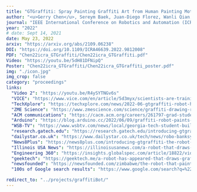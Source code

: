 ```yaml
---
title: "GTGraffiti: Spray Painting Graffiti Art from Human Painting Motions with a Cable Driven Parallel Robot"
author: "<u>Gerry Chen</u>, Sereym Baek, Juan-Diego Florez, Wanli Qian, Sang-won Leigh, Seth Hutchinson, and Frank Dellaert"
journal: "IEEE International Conference on Robotics and Automation (ICRA)"
year: "2022"
# date: Sept 14, 2021
date: May 23, 2022
arxiv: "https://arxiv.org/abs/2109.06238"
DOI: "https://doi.org/10.1109/ICRA46639.2022.9812008"
PDF: "Chen22icra_GTGraffiti/Chen22icra_GTGraffiti.pdf"
Video: "https://youtu.be/5dH81DFNipQ"
Poster: "Chen22icra_GTGraffiti/Chen22icra_GTGraffiti_poster.pdf"
img: "./icon.jpg"
img_crop: false
category: "proceedings"
links:
  "Video 2": "https://youtu.be/R4ySYTNGv6s"
  "VICE": "https://www.vice.com/en/article/5d3myx/scientists-are-training-ai-robots-to-write-graffiti"
  "TechXplore": "https://techxplore.com/news/2022-06-gtgraffiti-robot-human.html"
  "ZME Science": "https://www.zmescience.com/science/graffiti-drawing-robot-developed-234673563/"
  "ACM communications": "https://cacm.acm.org/careers/261797-grad-students-develop-robot-that-paints-like-a-human/fulltext"
  "Arduino": "https://blog.arduino.cc/2022/06/09/graffiti-robot-paints-like-a-human/"
  "WSB-TV": "https://www.wsbtv.com/news/local/georgia-tech-student-builds-robot-artist/FPEUYTZ6TFCN5COAONOQWT4SHE/?outputType=amp"
  "research.gatech.edu": "https://research.gatech.edu/introducing-gtgraffiti-robot-paints-human"
  "dailystar.co.uk": "https://www.dailystar.co.uk/tech/news/robo-banksy-graffiti-robot-could-27187562"
  "News8Plus": "https://news8plus.com/introducing-gtgraffiti-the-robot-that-paints-like-a-human/"
  "Illinois USA News": "https://illinoisusanews.com/a-robot-that-draws-like-a-human/13587/"
  "Engineering 360": "https://insights.globalspec.com/article/18822/video-researchers-introduce-their-graffiti-bot"
  "geektech": "https://geektech.me/a-robot-has-appeared-that-draws-graffiti-like-a-person/"
  "newsfounded": "https://newsfounded.com/zimbabwe/the-robot-that-paints-like-a-human/"
  "100s of Google search results": "https://www.google.com/search?q=%22gtgraffiti%22+%2B+%22gerry%22"

redirect_to: "../projects/graffitiBot/"
---
```

